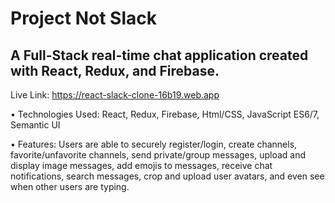 # Project Not Slack
## A Full-Stack real-time chat application created with React, Redux, and Firebase.

Live Link:
https://react-slack-clone-16b19.web.app

• Technologies Used: React, Redux, Firebase, Html/CSS, JavaScript ES6/7, Semantic UI

• Features: Users are able to securely register/login, create channels, favorite/unfavorite channels, send private/group messages, upload and display image messages, add emojis to messages, receive chat notifications, search messages, crop and upload user avatars, and even see when other users are typing.
